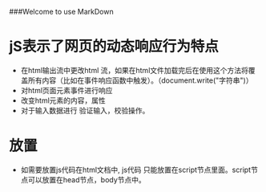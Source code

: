 ###Welcome to use MarkDown
# jS表示了网页的动态响应行为特点
- 在html输出流中更改html 流，如果在html文件加载完后在使用这个方法将覆盖所有内容（比如在事件响应函数中触发）。（document.write("字符串")）
- 对html页面元素事件进行响应
- 改变html元素的内容，属性
- 对于输入数据进行 验证输入，校验操作。

# 放置
- 如需要放置js代码在html文档中, js代码 只能放置在script节点里面。script节点可以放置在head节点，body节点中。